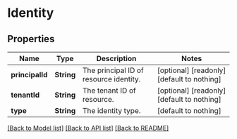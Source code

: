 # Identity


## Properties
Name | Type | Description | Notes
------------ | ------------- | ------------- | -------------
**principalId** | **String** | The principal ID of resource identity. | [optional] [readonly] [default to nothing]
**tenantId** | **String** | The tenant ID of resource. | [optional] [readonly] [default to nothing]
**type** | **String** | The identity type. | [default to nothing]


[[Back to Model list]](../README.md#models) [[Back to API list]](../README.md#api-endpoints) [[Back to README]](../README.md)


